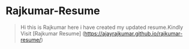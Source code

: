 # Rajkumar-Resume

> Hi this is Rajkumar here i have created my updated resume.Kindly Visit [Rajkumar Resume] (https://ajayrajkumar.github.io/rajkumar-resume/) 
